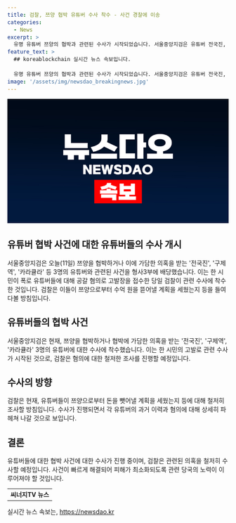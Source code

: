 ```yaml
---
title: 검찰, 쯔양 협박 유튜버 수사 착수 - 사건 경찰에 이송
categories:
  - News
excerpt: >
  유명 유튜버 쯔양의 협박과 관련된 수사가 시작되었습니다. 서울중앙지검은 유튜버 전국진, 구제역, 카라큘라에 대한 공갈 혐의를 조사 중이며, 혐의가 접수된 당일 수사에 착수했습니다. 이들이 쯔양으로부터 돈을 갈취할 음모를 꾸미고 있었는지 등을 조사할 예정입니다. 사이버렉카 TV 관련 기사문의는 jebo23로 연락바랍니다. #쯔양 #유튜버 #사이버렉카
feature_text: >
  ## koreablockchain 실시간 뉴스 속보입니다.

  유명 유튜버 쯔양의 협박과 관련된 수사가 시작되었습니다. 서울중앙지검은 유튜버 전국진, 구제역, 카라큘라에 대한 공갈 혐의를 조사 중이며, 혐의가 접수된 당일 수사에 착수했습니다. 이들이 쯔양으로부터 돈을 갈취할 음모를 꾸미고 있었는지 등을 조사할 예정입니다. 사이버렉카 TV 관련 기사문의는 jebo23로 연락바랍니다. #쯔양 #유튜버 #사이버렉카
image: '/assets/img/newsdao_breakingnews.jpg'
---
```


<p><img src="/assets/img/newsdao_breakingnews.jpg" alt="koreablockchain 속보" /></p>

<h2>유튜버 협박 사건에 대한 유튜버들의 수사 개시</h2>

<p data-ke-size="size16">서울중앙지검은 오늘(11일) 쯔양을 협박하거나 이에 가담한 의혹을 받는 '전국진', '구제역', '카라큘라' 등 3명의 유튜버와 관련된 사건을 형사3부에 배당했습니다. 이는 한 시민이 폭로 유튜버들에 대해 공갈 혐의로 고발장을 접수한 당일 검찰이 관련 수사에 착수한 것입니다. 검찰은 이들이 쯔양으로부터 수억 원을 뜯어낼 계획을 세웠는지 등을 들여다볼 방침입니다.</p>

<h2 data-ke-size="size26">유튜버들의 협박 사건</h2>

<p data-ke-size="size16">서울중앙지검은 현재, 쯔양을 협박하거나 협박에 가담한 의혹을 받는 '전국진', '구제역', '카라큘라' 3명의 유튜버에 대한 수사에 착수했습니다. 이는 한 시민의 고발로 관련 수사가 시작된 것으로, 검찰은 혐의에 대한 철저한 조사를 진행할 예정입니다.</p>

<h2 data-ke-size="size26">수사의 방향</h2>

<p data-ke-size="size16">검찰은 현재, 유튜버들이 쯔양으로부터 돈을 뺏어낼 계획을 세웠는지 등에 대해 철저히 조사할 방침입니다. 수사가 진행되면서 각 유튜버의 과거 이력과 혐의에 대해 상세히 파헤쳐 나갈 것으로 보입니다.</p>

<h2 data-ke-size="size26">결론</h2>

<p data-ke-size="size16">유튜버들에 대한 협박 사건에 대한 수사가 진행 중이며, 검찰은 관련된 의혹을 철저히 수사할 예정입니다. 사건이 빠르게 해결되어 피해가 최소화되도록 관련 당국의 노력이 이루어져야 할 것입니다.</p>

<table>
    <tbody>
        <tr>
            <td style="text-align: center; height: 17px;"><b>씨너지TV 뉴스</b></td>
        </tr>
    </tbody>
</table>
실시간 뉴스 속보는, <a href="https://newsdao.kr" rel="dofollow">https://newsdao.kr</a>


